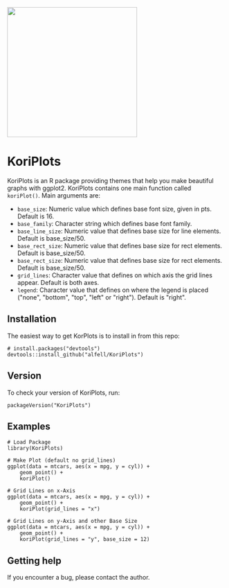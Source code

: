 <img src="IMAGE_URL_HERE"  width="300" height="300">

# KoriPlots

KoriPlots is an R package providing themes that help you make beautiful graphs with ggplot2. KoriPlots contains one main function called `koriPlot()`. Main arguments are:

- `base_size`: Numeric value which defines base font size, given in pts. Default is 16.
- `base_family`: Character string which defines base font family.
- `base_line_size`: Numeric value that defines base size for line elements. Default is base_size/50.
- `base_rect_size`: Numeric value that defines base size for rect elements. Default is base_size/50.
- `base_rect_size`: Numeric value that defines base size for rect elements. Default is base_size/50.
- `grid_lines`: Character value that defines on which axis the grid lines appear. Default is both axes.
- `legend`: Character value that defines on where the legend is placed ("none", "bottom", "top", "left" or "right"). Default is "right".

## Installation

The easiest way to get KorPlots is to install in from this repo:

```{r, eval = FALSE}
# install.packages("devtools")
devtools::install_github("alfell/KoriPlots")
```
## Version
To check your version of KoriPlots, run:
```{r, echo = TRUE, message = FALSE, eval = FALSE}
packageVersion("KoriPlots")
```

## Examples

```{r, message = FALSE}
# Load Package
library(KoriPlots)

# Make Plot (default no grid_lines)
ggplot(data = mtcars, aes(x = mpg, y = cyl)) +
    geom_point() +
    koriPlot()
    
# Grid Lines on x-Axis
ggplot(data = mtcars, aes(x = mpg, y = cyl)) +
    geom_point() +
    koriPlot(grid_lines = "x")
    
# Grid Lines on y-Axis and other Base Size
ggplot(data = mtcars, aes(x = mpg, y = cyl)) +
    geom_point() +
    koriPlot(grid_lines = "y", base_size = 12)
```

## Getting help

If you encounter a bug, please contact the author.

